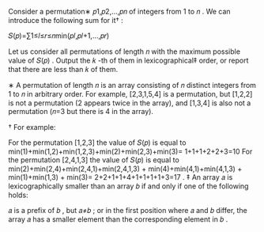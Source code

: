 Consider a permutation∗
 𝑝1,𝑝2,…,𝑝𝑛
 of integers from 1
 to 𝑛
. We can introduce the following sum for it†
:

𝑆(𝑝)=∑1≤𝑙≤𝑟≤𝑛min(𝑝𝑙,𝑝𝑙+1,…,𝑝𝑟)

Let us consider all permutations of length 𝑛
 with the maximum possible value of 𝑆(𝑝)
. Output the 𝑘
-th of them in lexicographical‡
order, or report that there are less than 𝑘
 of them.

∗
A permutation of length 𝑛
 is an array consisting of 𝑛
 distinct integers from 1
 to 𝑛
 in arbitrary order. For example, [2,3,1,5,4]
 is a permutation, but [1,2,2]
 is not a permutation (2
 appears twice in the array), and [1,3,4]
 is also not a permutation (𝑛=3
 but there is 4
 in the array).

†
For example:

For the permutation [1,2,3]
 the value of 𝑆(𝑝)
 is equal to min(1)+min(1,2)+min(1,2,3)+min(2)+min(2,3)+min(3)=
 1+1+1+2+2+3=10
For the permutation [2,4,1,3]
 the value of 𝑆(𝑝)
 is equal to min(2)+min(2,4)+min(2,4,1)+min(2,4,1,3) +
 min(4)+min(4,1)+min(4,1,3) +
 min(1)+min(1,3) +
 min(3)=
 2+2+1+1+4+1+1+1+1+3=17
.
‡
An array 𝑎
 is lexicographically smaller than an array 𝑏
 if and only if one of the following holds:

𝑎
 is a prefix of 𝑏
, but 𝑎≠𝑏
; or
in the first position where 𝑎
 and 𝑏
 differ, the array 𝑎
 has a smaller element than the corresponding element in 𝑏
.